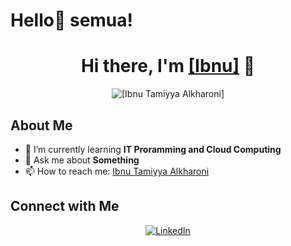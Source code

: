 # Hello👋 semua! 

<!-- Profil Header -->
<h1 align="center">Hi there, I'm <a href="https://github.com/DevCupu">[Ibnu]</a> 👋</h1>
<p align="center">
  <img src="https://compote.slate.com/images/17bdccdd-d8c9-44e6-b7f8-96f03ca50b33.jpeg?crop=1560%2C1040%2Cx0%2Cy0&width=1200" alt="[Ibnu Tamiyya Alkharoni]" />
</p>

<!-- Tentang Saya -->
<h2>About Me</h2>
<ul>
  <li>🌱 I’m currently learning <strong>IT Proramming and Cloud Computing</strong></li>
  <li>💬 Ask me about <strong>Something</strong></li>
  <li>📫 How to reach me: <a href="ibnutamiyyaalkharoni@gmail.com">Ibnu Tamiyya Alkharoni</a></li>
</ul>

<!-- Connect with Me -->
<h2>Connect with Me</h2>
<p align="center">
  <a href="https://www.linkedin.com/in/ibnu-tamiyya-al-kharoni-96b6a52a0/"><img src="https://img.shields.io/badge/-LinkedIn-blue?style=flat&logo=Linkedin&logoColor=white" alt="LinkedIn" /></a>
